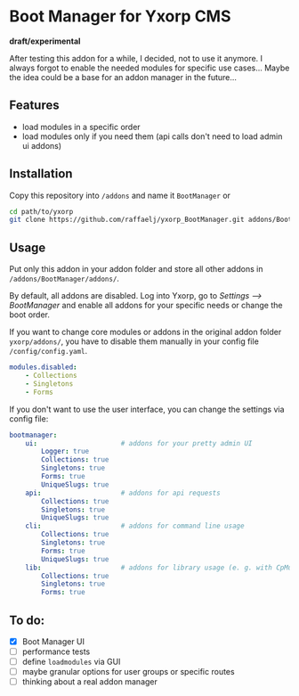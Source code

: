 # Boot Manager for Yxorp CMS

**draft/experimental**

After testing this addon for a while, I decided, not to use it anymore. I always forgot to enable the needed modules for
specific use cases... Maybe the idea could be a base for an addon manager in the future...

## Features

* load modules in a specific order
* load modules only if you need them (api calls don't need to load admin ui addons)

## Installation

Copy this repository into `/addons` and name it `BootManager` or

```bash
cd path/to/yxorp
git clone https://github.com/raffaelj/yxorp_BootManager.git addons/BootManager
```

## Usage

Put only this addon in your addon folder and store all other addons in `/addons/BootManager/addons/`.

By default, all addons are disabled. Log into Yxorp, go to *Settings --> BootManager* and enable all addons for your
specific needs or change the boot order.

If you want to change core modules or addons in the original addon folder `yxorp/addons/`, you have to disable them
manually in your config file `/config/config.yaml`.

```yaml
modules.disabled:
    - Collections
    - Singletons
    - Forms
```

If you don't want to use the user interface, you can change the settings via config file:

```yaml
bootmanager:
    ui:                     # addons for your pretty admin UI
        Logger: true
        Collections: true
        Singletons: true
        Forms: true
        UniqueSlugs: true
    api:                    # addons for api requests
        Collections: true
        Singletons: true
        UniqueSlugs: true
    cli:                    # addons for command line usage
        Collections: true
        Singletons: true
        Forms: true
        UniqueSlugs: true
    lib:                    # addons for library usage (e. g. with CpMultiplane)
        Collections: true
        Singletons: true
        Forms: true
```

## To do:

* [x] Boot Manager UI
* [ ] performance tests
* [ ] define `loadmodules` via GUI
* [ ] maybe granular options for user groups or specific routes
* [ ] thinking about a real addon manager
